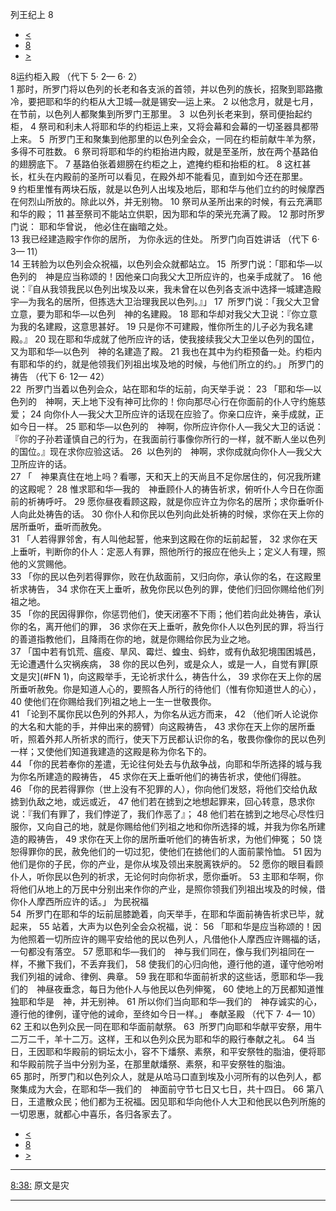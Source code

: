 ﻿





 列王纪上 8




* [<](bible/1KI07.md)
* [8](bible/1KI.md)
* [>](bible/1KI09.md)



 
8运约柜入殿 （代下
5·
2—
6·
2）  
1 那时，所罗门将以色列的长老和各支派的首领，并以色列的族长，招聚到耶路撒冷，要把耶和华的约柜从大卫城—就是锡安—运上来。 
2 以他念月，就是七月，在节前，以色列人都聚集到所罗门王那里。 
3  以色列长老来到，祭司便抬起约柜， 
4 祭司和利未人将耶和华的约柜运上来，又将会幕和会幕的一切圣器具都带上来。 
5  所罗门王和聚集到他那里的以色列全会众，一同在约柜前献牛羊为祭，多得不可胜数。 
6 祭司将耶和华的约柜抬进内殿，就是至圣所，放在两个基路伯的翅膀底下。 
7 基路伯张着翅膀在约柜之上，遮掩约柜和抬柜的杠。 
8 这杠甚长，杠头在内殿前的圣所可以看见，在殿外却不能看见，直到如今还在那里。 
9 约柜里惟有两块石版，就是以色列人出埃及地后，耶和华与他们立约的时候摩西在何烈山所放的。除此以外，并无别物。 
10 祭司从圣所出来的时候，有云充满耶和华的殿； 
11 甚至祭司不能站立供职，因为耶和华的荣光充满了殿。 
12 那时所罗门说： 耶和华曾说， 他必住在幽暗之处。  
13 我已经建造殿宇作你的居所， 为你永远的住处。 所罗门向百姓讲话 （代下
6·
3—
11）  
14 王转脸为以色列会众祝福，以色列会众就都站立。 
15  所罗门说：「耶和华—以色列的　神是应当称颂的！因他亲口向我父大卫所应许的，也亲手成就了。 
16 他说：『自从我领我民以色列出埃及以来，我未曾在以色列各支派中选择一城建造殿宇—为我名的居所，但拣选大卫治理我民以色列。』」 
17  所罗门说：「我父大卫曾立意，要为耶和华—以色列　神的名建殿。 
18 耶和华却对我父大卫说：『你立意为我的名建殿，这意思甚好。 
19 只是你不可建殿，惟你所生的儿子必为我名建殿。』 
20 现在耶和华成就了他所应许的话，使我接续我父大卫坐以色列的国位，又为耶和华—以色列　神的名建造了殿。 
21 我也在其中为约柜预备一处。约柜内有耶和华的约，就是他领我们列祖出埃及地的时候，与他们所立的约。」 所罗门的祷告 （代下
6·
12—
42）  
22  所罗门当着以色列会众，站在耶和华的坛前，向天举手说： 
23 「耶和华—以色列的　神啊，天上地下没有神可比你的！你向那尽心行在你面前的仆人守约施慈爱； 
24 向你仆人—我父大卫所应许的话现在应验了。你亲口应许，亲手成就，正如今日一样。 
25 耶和华—以色列的　神啊，你所应许你仆人—我父大卫的话说：『你的子孙若谨慎自己的行为，在我面前行事像你所行的一样，就不断人坐以色列的国位。』现在求你应验这话。 
26  以色列的　神啊，求你成就向你仆人—我父大卫所应许的话。  
27 「　神果真住在地上吗？看哪，天和天上的天尚且不足你居住的，何况我所建的这殿呢？ 
28 惟求耶和华—我的　神垂顾仆人的祷告祈求，俯听仆人今日在你面前的祈祷呼吁。 
29 愿你昼夜看顾这殿，就是你应许立为你名的居所；求你垂听仆人向此处祷告的话。 
30 你仆人和你民以色列向此处祈祷的时候，求你在天上你的居所垂听，垂听而赦免。  
31 「人若得罪邻舍，有人叫他起誓，他来到这殿在你的坛前起誓， 
32 求你在天上垂听，判断你的仆人：定恶人有罪，照他所行的报应在他头上；定义人有理，照他的义赏赐他。  
33 「你的民以色列若得罪你，败在仇敌面前，又归向你，承认你的名，在这殿里祈求祷告， 
34 求你在天上垂听，赦免你民以色列的罪，使他们归回你赐给他们列祖之地。  
35 「你的民因得罪你，你惩罚他们，使天闭塞不下雨；他们若向此处祷告，承认你的名，离开他们的罪， 
36 求你在天上垂听，赦免你仆人以色列民的罪，将当行的善道指教他们，且降雨在你的地，就是你赐给你民为业之地。  
37 「国中若有饥荒、瘟疫、旱风、霉烂、蝗虫、蚂蚱，或有仇敌犯境围困城邑，无论遭遇什么灾祸疾病， 
38 你的民以色列，或是众人，或是一人，自觉有罪[原文是灾](#FN
1)，向这殿举手，无论祈求什么，祷告什么， 
39 求你在天上你的居所垂听赦免。你是知道人心的，要照各人所行的待他们（惟有你知道世人的心）， 
40 使他们在你赐给我们列祖之地上一生一世敬畏你。  
41 「论到不属你民以色列的外邦人，为你名从远方而来， 
42 （他们听人论说你的大名和大能的手，并伸出来的膀臂）向这殿祷告， 
43 求你在天上你的居所垂听，照着外邦人所祈求的而行，使天下万民都认识你的名，敬畏你像你的民以色列一样；又使他们知道我建造的这殿是称为你名下的。  
44 「你的民若奉你的差遣，无论往何处去与仇敌争战，向耶和华所选择的城与我为你名所建造的殿祷告， 
45 求你在天上垂听他们的祷告祈求，使他们得胜。  
46 「你的民若得罪你（世上没有不犯罪的人），你向他们发怒，将他们交给仇敌掳到仇敌之地，或远或近， 
47 他们若在掳到之地想起罪来，回心转意，恳求你说：『我们有罪了，我们悖逆了，我们作恶了』； 
48 他们若在掳到之地尽心尽性归服你，又向自己的地，就是你赐给他们列祖之地和你所选择的城，并我为你名所建造的殿祷告， 
49 求你在天上你的居所垂听他们的祷告祈求，为他们伸冤； 
50 饶恕得罪你的民，赦免他们的一切过犯，使他们在掳他们的人面前蒙怜恤。 
51 因为他们是你的子民，你的产业，是你从埃及领出来脱离铁炉的。 
52 愿你的眼目看顾仆人，听你民以色列的祈求，无论何时向你祈求，愿你垂听。 
53 主耶和华啊，你将他们从地上的万民中分别出来作你的产业，是照你领我们列祖出埃及的时候，借你仆人摩西所应许的话。」 为民祝福  
54  所罗门在耶和华的坛前屈膝跪着，向天举手，在耶和华面前祷告祈求已毕，就起来， 
55 站着，大声为以色列全会众祝福，说： 
56 「耶和华是应当称颂的！因为他照着一切所应许的赐平安给他的民以色列人，凡借他仆人摩西应许赐福的话，一句都没有落空。 
57 愿耶和华—我们的　神与我们同在，像与我们列祖同在一样，不撇下我们，不丢弃我们， 
58 使我们的心归向他，遵行他的道，谨守他吩咐我们列祖的诫命、律例、典章。 
59 我在耶和华面前祈求的这些话，愿耶和华—我们的　神昼夜垂念，每日为他仆人与他民以色列伸冤， 
60 使地上的万民都知道惟独耶和华是　神，并无别神。 
61 所以你们当向耶和华—我们的　神存诚实的心，遵行他的律例，谨守他的诫命，至终如今日一样。」 奉献圣殿 （代下
7·
4—
10）  
62 王和以色列众民一同在耶和华面前献祭。 
63  所罗门向耶和华献平安祭，用牛二万二千，羊十二万。这样，王和以色列众民为耶和华的殿行奉献之礼。 
64 当日，王因耶和华殿前的铜坛太小，容不下燔祭、素祭，和平安祭牲的脂油，便将耶和华殿前院子当中分别为圣，在那里献燔祭、素祭，和平安祭牲的脂油。  
65 那时，所罗门和以色列众人，就是从哈马口直到埃及小河所有的以色列人，都聚集成为大会，在耶和华—我们的　神面前守节七日又七日，共十四日。 
66 第八日，王遣散众民；他们都为王祝福。因见耶和华向他仆人大卫和他民以色列所施的一切恩惠，就都心中喜乐，各归各家去了。 
* [<](bible/1KI07.md)
* [8](bible/1KI.md)
* [>](bible/1KI09.md)





---


[8:38:](#V38)
原文是灾




---









